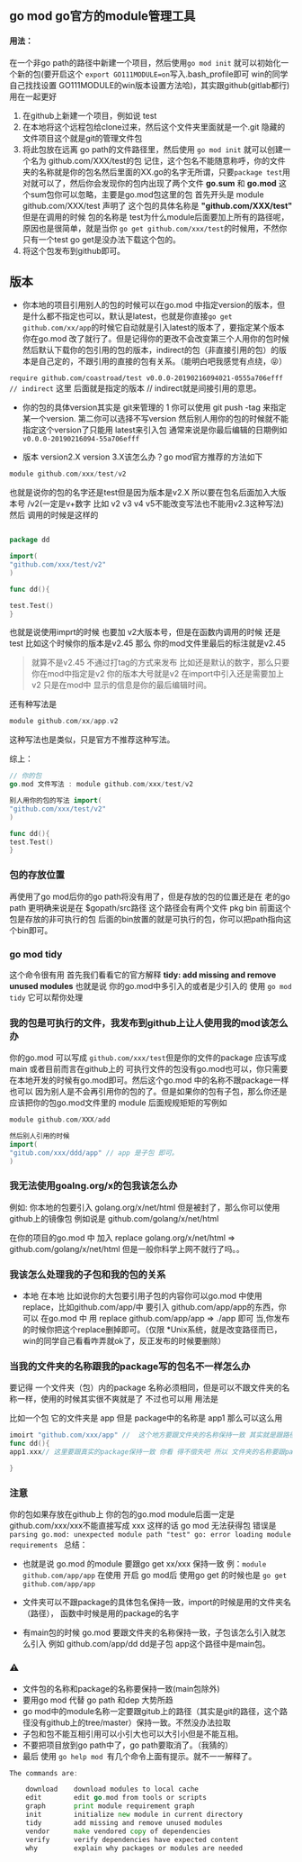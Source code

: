 ## go mod go官方的module管理工具

#### 用法：

在一个非go path的路径中新建一个项目，然后使用`go mod init` 就可以初始化一个新的包(要开启这个 `export GO111MODULE=on`写入.bash_profile即可 win的同学自己找找设置 GO111MODULE的win版本设置方法哈)，其实跟github(gitlab都行)用在一起更好

1. 在github上新建一个项目，例如说 test
2. 在本地将这个远程包给clone过来，然后这个文件夹里面就是一个.git 隐藏的文件项目这个就是git的管理文件包
3. 将此包放在远离 go path的文件路径里，然后使用 `go mod init` 就可以创建一个名为 github.com/XXX/test的包
记住，这个包名不能随意称呼，你的文件夹的名称就是你的包名然后里面的XX.go的名字无所谓，只要`package test`用对就可以了，然后你会发现你的包内出现了两个文件 **go.sum** 和 **go.mod**  这个sum包你可以忽略，主要是go.mod包这里的包 首先开头是 module github.com/XXX/test 声明了 这个包的具体名称是 **"github.com/XXX/test"** 但是在调用的时候 包的名称是 test为什么module后面要加上所有的路径呢，原因也是很简单，就是当你 `go get github.com/xxx/test`的时候用，不然你只有一个test go get是没办法下载这个包的。
4. 将这个包发布到github即可。

## 版本
- 你本地的项目引用别人的包的时候可以在go.mod 中指定version的版本，但是什么都不指定也可以，默认是latest，也就是你直接`go get github.com/xx/app`的时候它自动就是引入latest的版本了，要指定某个版本
你在go.mod 改了就行了。但是记得你的更改不会改变第三个人用你的包时候然后默认下载你的包引用的包的版本，indirect的包（非直接引用的包）的版本是自己定的，不跟引用的直接的包有关系。（能明白吧我感觉有点绕，😝）

`require github.com/coastroad/test v0.0.0-20190216094021-0555a706efff // indirect`
这里 后面就是指定的版本 // indirect就是间接引用的意思。
- 你的包的具体version其实是 git来管理的 1 你可以使用 git push -tag 来指定某一个version.
第二你可以选择不写version
然后别人用你的包的时候就不能指定这个version了只能用 latest来引入包 通常来说是你最后编辑的日期例如`v0.0.0-20190216094-55a706efff`

- 版本 version2.X version 3.X该怎么办？go mod官方推荐的方法如下

```go
module github.com/xxx/test/v2

```
也就是说你的包的名字还是test但是因为版本是v2.X 所以要在包名后面加入大版本号 /v2(一定是v+数字 比如 v2 v3 v4 v5不能改变写法也不能用v2.3这种写法)
然后 调用的时候是这样的

```go

package dd

import(
"github.com/xxx/test/v2"
)

func dd(){

test.Test()
}
```
也就是说使用imprt的时候 也要加 v2大版本号，但是在函数内调用的时候 还是test 比如这个时候你的版本是v2.45
那么 你的mod文件里最后的标注就是v2.45

> 就算不是v2.45  不通过打tag的方式来发布 比如还是默认的数字，那么只要你在mod中指定是v2 你的版本大号就是v2
在import中引入还是需要加上v2 只是在mod中 显示的信息是你的最后编辑时间。

还有种写法是
```go
module github.com/xx/app.v2
```
这种写法也是类似，只是官方不推荐这种写法。

综上：

```go
// 你的包
go.mod 文件写法 : module github.com/xxx/test/v2

别人用你的包的写法 import(
"github.com/xxx/test/v2"
)

func dd(){
test.Test()
}
```
### 包的存放位置

再使用了go mod后你的go path将没有用了，但是存放的包的位置还是在 老的go path 更明确来说是在 $gopath/src路径
这个路径会有两个文件 pkg bin 前面这个包是存放的非可执行的包 后面的bin放置的就是可执行的包，你可以把path指向这个bin即可。

### go mod tidy

这个命令很有用 首先我们看看它的官方解释 **tidy: add missing and remove unused modules**
也就是说 你的go.mod中多引入的或者是少引入的 使用 `go mod tidy` 它可以帮你处理

### 我的包是可执行的文件，我发布到github上让人使用我的mod该怎么办
你的go.mod 可以写成 `github.com/xxx/test`但是你的文件的package 应该写成main 或者目前而言在github上的
可执行文件的包没有go.mod也可以，你只需要在本地开发的时候有go.mod即可。然后这个go.mod 中的名称不跟package一样也可以
因为别人是不会再引用你的包的了。但是如果你的包有子包，那么你还是应该把你的包go.mod文件里的 module 后面规规矩矩的写例如
```go
module github.com/XXX/add

然后别人引用的时候
import(
"gitub.com/xxx/ddd/app" // app 是子包 即可。
)
```
### 我无法使用goalng.org/x的包我该怎么办

例如:
你本地的包要引入 golang.org/x/net/html
但是被封了，那么你可以使用github上的镜像包 例如说是 github.com/golang/x/net/html

在你的项目的go.mod 中 加入 replace golang.org/x/net/html => github.com/golang/x/net/html
但是一般你科学上网不就行了吗。。
### 我该怎么处理我的子包和我的包的关系
- 本地
在本地 比如说你的大包要引用子包的内容你可以go.mod 中使用replace，比如github.com/app/中
要引入 github.com/app/app的东西，你可以 在go.mod 中 用 replace github.com/app/app => ./app 即可
当,你发布的时候你把这个replace删掉即可。（仅限 *Unix系统，就是改变路径而已，win的同学自己看看咋弄就ok了，反正发布的时候要删除）

### 当我的文件夹的名称跟我的package写的包名不一样怎么办

要记得 一个文件夹（包）内的package 名称必须相同，但是可以不跟文件夹的名称一样，使用的时候其实很不爽就是了
不过也可以用 用法是

比如一个包 它的文件夹是 app 但是 package中的名称是 app1 那么可以这么用

```go
imoirt "github.com/xxx/app" //  这个地方要跟文件夹的名称保持一致 其实就是跟路径保持一致
func dd(){
app1.xxx// 这里要跟真实的package保持一致 你看 得不偿失吧 所以 文件夹的名称要跟package的名称保持一致

}
```

### 注意

你的包如果存放在github上 你的包的go.mod module后面一定是github.com/xxx/xxx不能直接写成 xxx 这样的话
go mod 无法获得包 错误是`parsing go.mod: unexpected module path "test"
                 go: error loading module requirements
`
总结：
- 也就是说 go.mod 的module 要跟go get xx/xxx 保持一致 例：`module github.com/app/app` 在使用
开启 go mod后 使用go get 的时候也是 `go get github.com/app/app`

- 文件夹可以不跟package的具体包名保持一致，import的时候是用的文件夹名（路径）， 函数中时候是用的package的名字

- 有main包的时候 go.mod 要跟文件夹的名称保持一致，子包该怎么引入就怎么引入 例如 github.com/app/dd
dd是子包 app这个路径中是main包。

### ⚠️

- 文件包的名称和package的名称要保持一致(main包除外)
- 要用go mod 代替 go path 和dep 大势所趋
- go mod中的module名称一定要跟gitub上的路径（其实是git的路径，这个路径没有github上的tree/master）保持一致。不然没办法拉取
- 子包和包不能互相引用可以小引大也可以大引小但是不能互相。
- 不要把项目放到go path中了，go path要取消了。（我猜的）
- 最后 使用 `go help mod `有几个命令上面有提示。就不一一解释了。

```go
The commands are:

	download    download modules to local cache
	edit        edit go.mod from tools or scripts
	graph       print module requirement graph
	init        initialize new module in current directory
	tidy        add missing and remove unused modules
	vendor      make vendored copy of dependencies
	verify      verify dependencies have expected content
	why         explain why packages or modules are needed


```
